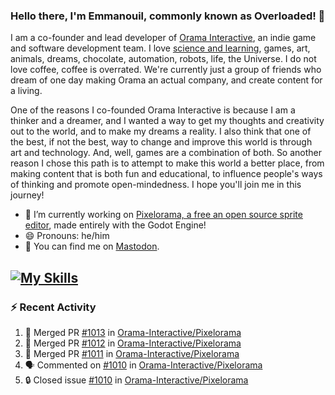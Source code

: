 ### Hello there, I'm Emmanouil, commonly known as Overloaded! 👋
I am a co-founder and lead developer of [Orama Interactive](https://www.oramainteractive.com/), an indie game and software development team. I love [science and learning](https://github.com/OverloadedOrama/KnowledgeBase), games, art, animals, dreams, chocolate, automation, robots, life, the Universe. I do not love coffee, coffee is overrated. We're currently just a group of friends who dream of one day making Orama an actual company, and create content for a living.

One of the reasons I co-founded Orama Interactive is because I am a thinker and a dreamer, and I wanted a way to get my thoughts and creativity out to the world, and to make my dreams a reality. I also think that one of the best, if not the best, way to change and improve this world is through art and technology. And, well, games are a combination of both. So another reason I chose this path is to attempt to make this world a better place, from making content that is both fun and educational, to influence people's ways of thinking and promote open-mindedness. I hope you'll join me in this journey!

- 🔭 I’m currently working on [Pixelorama, a free an open source sprite editor](https://github.com/Orama-Interactive/Pixelorama), made entirely with the Godot Engine!
- 😄 Pronouns: he/him
- 🐘 You can find me on <a rel="me" href="https://mastodon.social/@Overloaded">Mastodon</a>.

[![My Skills](https://skillicons.dev/icons?i=godot,py,cpp,cs,git,linux,html)](https://skillicons.dev)
---

### :zap: Recent Activity

<!--START_SECTION:activity-->
1. 🎉 Merged PR [#1013](https://github.com/Orama-Interactive/Pixelorama/pull/1013) in [Orama-Interactive/Pixelorama](https://github.com/Orama-Interactive/Pixelorama)
2. 🎉 Merged PR [#1012](https://github.com/Orama-Interactive/Pixelorama/pull/1012) in [Orama-Interactive/Pixelorama](https://github.com/Orama-Interactive/Pixelorama)
3. 🎉 Merged PR [#1011](https://github.com/Orama-Interactive/Pixelorama/pull/1011) in [Orama-Interactive/Pixelorama](https://github.com/Orama-Interactive/Pixelorama)
4. 🗣 Commented on [#1010](https://github.com/Orama-Interactive/Pixelorama/issues/1010#issuecomment-2087744523) in [Orama-Interactive/Pixelorama](https://github.com/Orama-Interactive/Pixelorama)
5. 🔒 Closed issue [#1010](https://github.com/Orama-Interactive/Pixelorama/issues/1010) in [Orama-Interactive/Pixelorama](https://github.com/Orama-Interactive/Pixelorama)
<!--END_SECTION:activity-->

<!--
**OverloadedOrama/OverloadedOrama** is a ✨ _special_ ✨ repository because its `README.md` (this file) appears on your GitHub profile.

Here are some ideas to get you started:

- 👯 I’m looking to collaborate on ...
- 🤔 I’m looking for help with ...
- 💬 Ask me about ...
- 📫 How to reach me: ...
- ⚡ Fun fact: ...
-->
